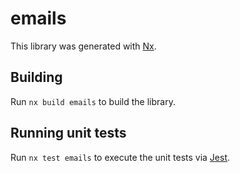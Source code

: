 # emails

This library was generated with [Nx](https://nx.dev).

## Building

Run `nx build emails` to build the library.

## Running unit tests

Run `nx test emails` to execute the unit tests via [Jest](https://jestjs.io).
